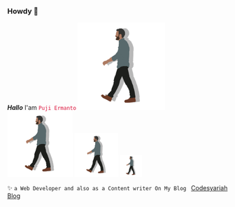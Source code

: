 ### Howdy 👋  

***Hallo*** I'am <font color='crimson' weight='bold'>```Puji Ermanto```</font> <img src="https://raw.githubusercontent.com/codesyariah122/codesyariah122/main/jiew.png" width="200" height="200" alt="puji"/> <img src="https://raw.githubusercontent.com/codesyariah122/codesyariah122/main/jiew.png" width="150" height="150" alt="puji"/> <img src="https://raw.githubusercontent.com/codesyariah122/codesyariah122/main/jiew.png" width="100" height="100" alt="puji"/> <img src="https://raw.githubusercontent.com/codesyariah122/codesyariah122/main/jiew.png" width="50" height="50" alt="puji"/>

✨ ```a Web Developer and also as a Content writer On My Blog ``` <a href="https://codesyariah122.github.io">Codesyariah Blog</a>  

